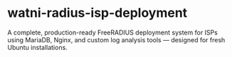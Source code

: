 # watni-radius-isp-deployment
A complete, production-ready FreeRADIUS deployment system for ISPs using MariaDB, Nginx, and custom log analysis tools — designed for fresh Ubuntu installations.
